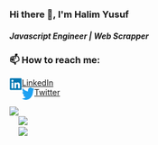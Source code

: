 <!--
**halimyusuf/halimyusuf** is a ✨ _special_ ✨ repository because its `README.md` (this file) appears on your GitHub profile.

Here are some ideas to get you started:

- 🔭 I’m currently working on ...
- 🌱 I’m currently learning ...
- 👯 I’m looking to collaborate on ...
- 🤔 I’m looking for help with ...
- 💬 Ask me about ...
- 📫 How to reach me: ...
- 😄 Pronouns: ...
- ⚡ Fun fact: ...
-->

### Hi there 👋,  I'm Halim Yusuf
##### Javascript Engineer | Web Scrapper
###  📫 How to reach me:

<div align="left">
  <a href="https://www.linkedin.com/in/halim-olamilekan-a541b4172">  
    <img align="left" alt="Fred's Linkdein" width="22px" src="https://github.com/devicons/devicon/blob/master/icons/linkedin/linkedin-original.svg" />
   LinkedIn
  </a>
</div>

<div> </div>

<div align="left">
  <a href="https://twitter.com/haleem_yoosuph?t=ftiv_Ye4oG9_1IqZMxXUuw&s=09">  
    <img align="left" alt="Fred's Linkdein" width="22px" src="https://github.com/devicons/devicon/blob/master/icons/twitter/twitter-original.svg" />
   Twitter
  </a>
</div>

<br/>

<div align="left">
<img align="left" height='200px' src="https://github-readme-stats.vercel.app/api?username=halimyusuf&show_icons=true&include_all_commits=true&theme=dracula&count_private=true"/>
</div>
<br/>

<img  src="https://github-readme-streak-stats.herokuapp.com/?user=halimyusuf&theme=dracula" />
<br/>

<a href="https://github.com/halimyusuf">
  <img align="left" src="https://github-readme-stats.vercel.app/api/top-langs/?username=halimyusuf&layout=compact&theme=dracula&count_private=true&langs_count=10" />
</a> 
<br/>
